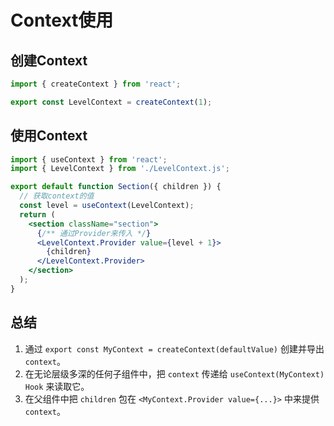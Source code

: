 # Context使用

## 创建Context

```js
import { createContext } from 'react';

export const LevelContext = createContext(1);
```

## 使用Context

```jsx
import { useContext } from 'react';
import { LevelContext } from './LevelContext.js';

export default function Section({ children }) {
  // 获取context的值
  const level = useContext(LevelContext);
  return (
    <section className="section">
      {/** 通过Provider来传入 */}
      <LevelContext.Provider value={level + 1}>
        {children}
      </LevelContext.Provider>
    </section>
  );
}
```

## 总结

1. 通过 `export const MyContext = createContext(defaultValue)` 创建并导出 `context`。
2. 在无论层级多深的任何子组件中，把 `context` 传递给 `useContext(MyContext) Hook` 来读取它。
3. 在父组件中把 `children` 包在 `<MyContext.Provider value={...}>` 中来提供 `context`。